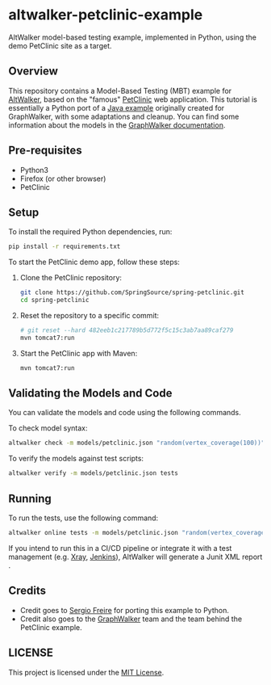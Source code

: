 # altwalker-petclinic-example

AltWalker model-based testing example, implemented in Python, using the demo PetClinic site as a target.

## Overview

This repository contains a Model-Based Testing (MBT) example for [AltWalker](), based on the "famous" [PetClinic](https://github.com/spring-projects/spring-petclinic) web application. This tutorial is essentially a Python port of a [Java example](https://github.com/GraphWalker/graphwalker-example/tree/master/java-petclinic) originally created for GraphWalker, with some adaptations and cleanup. You can find some information about the models in the [GraphWalker documentation](https://github.com/GraphWalker/graphwalker-project/wiki/PetClinic).

## Pre-requisites

- Python3
- Firefox (or other browser)
- PetClinic

## Setup

To install the required Python dependencies, run:

```bash
pip install -r requirements.txt
```

To start the PetClinic demo app, follow these steps:

1. Clone the PetClinic repository:

    ```bash
    git clone https://github.com/SpringSource/spring-petclinic.git
    cd spring-petclinic
    ```

1. Reset the repository to a specific commit:

    ```bash
    # git reset --hard 482eeb1c217789b5d772f5c15c3ab7aa89caf279
    mvn tomcat7:run
    ```

1. Start the PetClinic app with Maven:

    ```bash
    mvn tomcat7:run
    ```

## Validating the Models and Code

You can validate the models and code using the following commands.

To check model syntax:

```bash
altwalker check -m models/petclinic.json "random(vertex_coverage(100))"
```

To verify the models against test scripts:

```bash
altwalker verify -m models/petclinic.json tests
```

## Running

To run the tests, use the following command:

```bash
altwalker online tests -m models/petclinic.json "random(vertex_coverage(100))" --report-xml-file altwalker.xml
```

If you intend to run this in a CI/CD pipeline or integrate it with a test management (e.g. [Xray](https://getxray.app), [Jenkins](https://www.jenkins.io/)), AltWalker will generate a Junit XML report .

## Credits

* Credit goes to [Sergio Freire](https://twitter.com/darktelecom) for porting this example to Python.
* Credit also goes to the [GraphWalker](https://graphwalker.github.io/) team and the team behind the PetClinic example.

## LICENSE

This project is licensed under the [MIT License](LICENSE).
